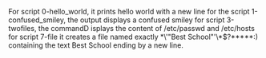For script 0-hello_world, it prints hello world with a new line
for the script 1-confused_smiley, the output displays a confused smiley
for script 3-twofiles, the commandD isplays the content of /etc/passwd and /etc/hosts
for script 7-file it creates a file named exactly \*\\'"Best School"\'\\*$\?\*\*\*\*\*:) containing the text Best School ending by a new line.
